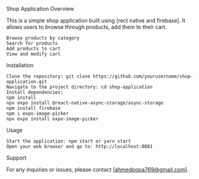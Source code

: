Shop Application
Overview

This is a simple shop application built using [rect native and firebase]. It allows users to browse through products, add them to their cart.

    Browse products by category
    Search for products
    Add products to cart
    View and modify cart

Installation

    Clone the repository: git clone https://github.com/yourusername/shop-application.git
    Navigate to the project directory: cd shop-application
    Install dependencies:                                                                                                npm install 
    npx expo install @react-native-async-storage/async-storage                                                           npm install firebase                                                                                                 npm i expo-image-picker                                                                                              npx expo install expo-image-picker


Usage

    Start the application: npm start or yarn start
    Open your web browser and go to: http://localhost:8081


Support

For any inquiries or issues, please contact [ahmedpopa769@gmail.com].
